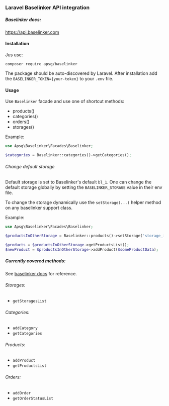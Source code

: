 ### Laravel Baselinker API integration

##### Baselinker docs:

https://api.baselinker.com

#### Installation

Jus use: 

`composer require apsg/baselinker`

The package should be auto-discovered by Laravel. 
After installation add the `BASELINKER_TOKEN={your-token}` to your `.env` file.

#### Usage

Use `Baselinker` facade and use one of shortcut methods:
- products()
- categories()
- orders()
- storages()

Example: 

```php
use Apsg\Baselinker\Facades\Baselinker;

$categories = Baselinker::categories()->getCategories();
```

###### Change default storage

Default storage is set to Baselinker's default `bl_1`. 
One can  change the default storage globally by setting the `BASELINKER_STORAGE` value in their env file. 

To change the storage dynamically use the `setStorage(...)` helper method on any baselinker support class. 

Example:

```php
use Apsg\Baselinker\Facades\Baselinker;

$productsInOtherStorage = Baselinker::products()->setStorage('storage_id');

$products = $productsInOtherStorage->getProductsList();
$newProduct = $productsInOtherStorage->addProduct($someProductData);
```

##### Currently covered methods:

See [baselinker docs](https://api.baselinker.com) for reference.

###### Storages:

- `getStoragesList`

###### Categories:

- `addCategory`
- `getCategories`

###### Products: 

- `addProduct`
- `getProductsList`

###### Orders: 

- `addOrder`
- `getOrderStatusList`
